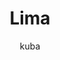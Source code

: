 ---
layout: photo
img: 'img/2017-04-14'
landmark: [Lima]
categories: [Peru]
tags: [photos, city, culture]
title: Lima
author: kuba
description: "Photos from {{ page.landmark }}"
---